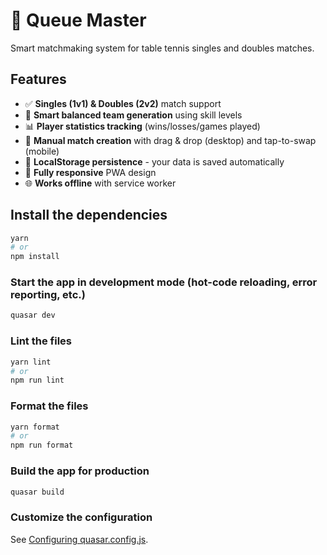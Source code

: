 # 🏓 Queue Master

Smart matchmaking system for table tennis singles and doubles matches.

## Features

- ✅ **Singles (1v1) & Doubles (2v2)** match support
- 🎯 **Smart balanced team generation** using skill levels
- 📊 **Player statistics tracking** (wins/losses/games played)
- 🎨 **Manual match creation** with drag & drop (desktop) and tap-to-swap (mobile)
- 💾 **LocalStorage persistence** - your data is saved automatically
- 📱 **Fully responsive** PWA design
- 🌐 **Works offline** with service worker

## Install the dependencies
```bash
yarn
# or
npm install
```

### Start the app in development mode (hot-code reloading, error reporting, etc.)
```bash
quasar dev
```


### Lint the files
```bash
yarn lint
# or
npm run lint
```


### Format the files
```bash
yarn format
# or
npm run format
```



### Build the app for production
```bash
quasar build
```

### Customize the configuration
See [Configuring quasar.config.js](https://v2.quasar.dev/quasar-cli-vite/quasar-config-js).
